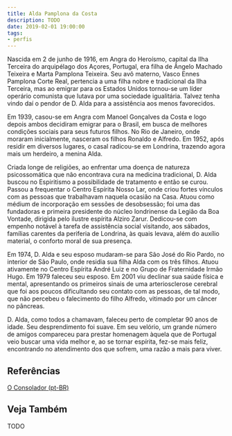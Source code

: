 ```yaml
---
title: Alda Pamplona da Costa
description: TODO
date: 2019-02-01 19:00:00
tags: 
- perfis
---
```



Nascida em 2 de junho de 1916, em Angra do Heroísmo, capital da Ilha Terceira do arquipélago dos Açores, Portugal, era filha de Ângelo Machado Teixeira e Marta Pamplona Teixeira. Seu avô materno, Vasco Ennes Pamplona Corte Real, pertencia a uma filha nobre e tradicional da Ilha Terceira, mas ao emigrar para os Estados Unidos tornou-se um líder operário comunista que lutava por uma sociedade igualitária. Talvez tenha vindo daí o pendor de D. Alda para a assistência aos menos favorecidos.

Em 1939, casou-se em Angra com Manoel Gonçalves da Costa e logo depois ambos decidiram emigrar para o Brasil, em busca de melhores condições sociais para seus futuros filhos. No Rio de Janeiro, onde moraram inicialmente, nasceram os filhos Ronaldo e Alfredo. Em 1952, após residir em diversos lugares, o casal radicou-se em Londrina, trazendo agora mais um herdeiro, a menina Alda.

Criada longe de religiões, ao enfrentar uma doença de natureza psicossomática que não encontrava cura na medicina tradicional, D. Alda buscou no Espiritismo a possibilidade de tratamento e então se curou. Passou a frequentar o Centro Espírita Nosso Lar, onde criou fortes vínculos com as pessoas que trabalhavam naquela ocasião na Casa. Atuou como médium de incorporação em sessões de desobsessão; foi uma das fundadoras e primeira presidente do núcleo londrinense da Legião da Boa Vontade, dirigida pelo ilustre espírita Alziro Zarur. Dedicou-se com empenho notável à tarefa de assistência social visitando, aos sábados, famílias carentes da periferia de Londrina, às quais levava, além do auxílio material, o conforto moral de sua presença.

Em 1974, D. Alda e seu esposo mudaram-se para São José do Rio Pardo, no interior de São Paulo, onde residia sua filha Alda com os três filhos. Atuou ativamente no Centro Espírita André Luiz e no Grupo de Fraternidade Irmão Hugo. Em 1979 faleceu seu esposo. Em 2001 viu declinar sua saúde física e mental, apresentando os primeiros sinais de uma arteriosclerose cerebral que foi aos poucos dificultando seu contato com as pessoas, de tal modo, que não percebeu o falecimento do filho Alfredo, vitimado por um câncer no pâncreas.

D. Alda, como todos a chamavam, faleceu perto de completar 90 anos de idade. Seu desprendimento foi suave. Em seu velório, um grande número de amigos compareceu para prestar homenagem àquela que de Portugal veio buscar uma vida melhor e, ao se tornar espírita, fez-se mais feliz, encontrando no atendimento dos que sofrem, uma razão a mais para viver.

## Referências
[O Consolador (pt-BR)](http://www.oconsolador.com.br/linkfixo/biografias/aldapamplona.html)

## Veja Também
TODO


